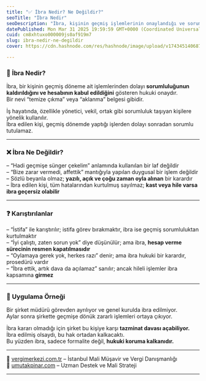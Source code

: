 ```yaml
---
title: "✅ İbra Nedir? Ne Değildir?"
seoTitle: "İbra Nedir"
seoDescription: "İbra, kişinin geçmiş işlemlerinin onaylandığı ve sorumluluktan kurtulduğu hukuki bir süreçtir. Aklanma belgesi gibidir, ancak hile hariç"
datePublished: Mon Mar 31 2025 19:59:59 GMT+0000 (Coordinated Universal Time)
cuid: cm8xhtuxo000009js0af919m7
slug: ibra-nedir-ne-degildir
cover: https://cdn.hashnode.com/res/hashnode/image/upload/v1743451406870/37eba91c-c2ce-4412-acaa-9c99232f19d8.webp

---
```


### 🔹 İbra Nedir?

İbra, bir kişinin geçmiş döneme ait işlemlerinden dolayı **sorumluluğunun kaldırıldığını ve hesabının kabul edildiğini** gösteren hukuki onaydır.  
Bir nevi “temize çıkma” veya “aklanma” belgesi gibidir.

İş hayatında, özellikle yönetici, vekil, ortak gibi sorumluluk taşıyan kişilere yönelik kullanılır.  
İbra edilen kişi, geçmiş dönemde yaptığı işlerden dolayı sonradan sorumlu tutulamaz.

---

### ❌ İbra Ne Değildir?

– “Hadi geçmişe sünger çekelim” anlamında kullanılan bir laf değildir  
– “Bize zarar vermedi, affettik” mantığıyla yapılan duygusal bir işlem değildir  
– Sözlü beyanla olmaz; **yazılı, açık ve çoğu zaman oyla alınan** bir karardır  
– İbra edilen kişi, tüm hatalarından kurtulmuş sayılmaz; **kast veya hile varsa ibra geçersiz olabilir**

---

### ❓ Karıştırılanlar

– “İstifa” ile karıştırılır; istifa görev bırakmaktır, ibra ise geçmiş sorumluluktan kurtulmaktır  
– “İyi çalıştı, zaten sorun yok” diye düşünülür; ama ibra, **hesap verme sürecinin resmen kapatılmasıdır**  
– “Oylamaya gerek yok, herkes razı” denir; ama ibra hukuki bir karardır, prosedürü vardır  
– “İbra ettik, artık dava da açılamaz” sanılır; ancak hileli işlemler ibra kapsamına **girmez**

---

### 🧠 Uygulama Örneği

Bir şirket müdürü görevden ayrılıyor ve genel kurulda ibra edilmiyor.  
Aylar sonra şirkette geçmişe dönük zararlı işlemleri ortaya çıkıyor.

İbra kararı olmadığı için şirket bu kişiye karşı **tazminat davası açabiliyor.**  
İbra edilmiş olsaydı, bu hak ortadan kalkacaktı.  
Bu yüzden ibra, sadece formalite değil, **hukuki koruma kalkanıdır.**

---

📎 [vergimerkezi.com.tr](https://vergimerkezi.com.tr) – İstanbul Mali Müşavir ve Vergi Danışmanlığı  
📎 [umutakpinar.com](https://umutakpinar.com) – Uzman Destek ve Mali Strateji

---